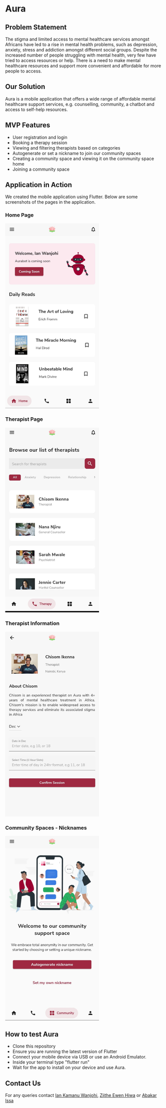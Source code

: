 # Aura

## Problem Statement

The stigma and limited access to mental healthcare services amongst Africans have led to a rise in mental health problems, such as depression, anxiety, stress and addiction amongst different social groups. Despite the increased number of people struggling with mental health, very few have tried to access resources or help. There is a need to make mental healthcare resources and support more convenient and affordable for more people to access.

## Our Solution

Aura is a mobile application that offers a wide range of affordable mental healthcare support services, e.g. counselling, community, a chatbot and access to self-help resources. 

## MVP Features

- User registration and login
- Booking a therapy session
- Viewing and filtering therapists based on categories
- Autogenerate or set a nickname to join our community spaces
- Creating a community space and viewing it on the community space home
- Joining a community space

## Application in Action


We created the mobile application using Flutter. Below are some screenshots of the pages in the application.

### Home Page
<img alt="Aura Home Page" width="300px" src="screenshots/homepage.jpeg" />

### Therapist Page
<img alt="Therapy Page" width="300px" src="screenshots/therapypage.jpeg" />

### Therapist Information
<img alt="Therapist Information" width="300px" src="screenshots/information.jpeg" />

### Community Spaces - Nicknames
<img alt="Community Spaces" width="300px" src="screenshots/community.jpeg" />

## How to test Aura

- Clone this repository
- Ensure you are running the latest version of Flutter
- Connect your mobile device via USB or use an Android Emulator.
- Inside your terminal type "flutter run"
- Wait for the app to install on your device and use Aura.

## Contact Us

For any queries contact [Ian Kamanu Wanjohi](https://ianwanjohi.netlify.app/), [Ziithe Ewen Hiwa](https://www.ziitheewen.com/) or [Abakar Issa](mailto:m.abakar@alustudent.com)
